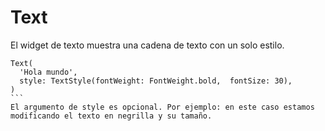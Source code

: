 # Text
El widget de texto muestra una cadena de texto con un solo estilo.
````
Text(
  'Hola mundo',
  style: TextStyle(fontWeight: FontWeight.bold,  fontSize: 30),
)
```
El argumento de style es opcional. Por ejemplo: en este caso estamos modificando el texto en negrilla y su tamaño.